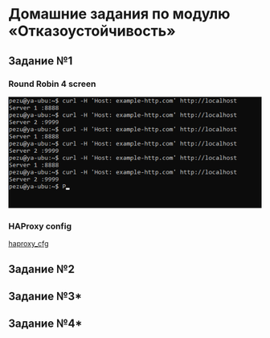 # Домашние задания по модулю  «Отказоустойчивость»

## Задание №1
### Round Robin 4 screen
![Round Robin 4 screen](https://github.com/Pezu-git/clusteringBalancing/blob/main/img/hw1.png)
### HAProxy config
[haproxy_cfg](https://github.com/Pezu-git/clusteringBalancing/blob/main/files/haproxy-1.cfg)

## Задание №2

## Задание №3*

## Задание №4*
